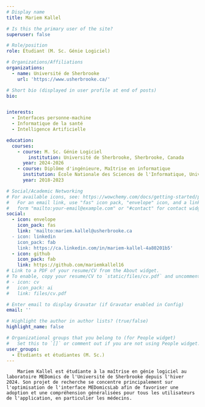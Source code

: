 ```yaml
---
# Display name
title: Mariem Kallel

# Is this the primary user of the site?
superuser: false

# Role/position
role: Étudiant (M. Sc. Génie Logiciel)

# Organizations/Affiliations
organizations:
  - name: Université de Sherbrooke
    url: 'https://www.usherbrooke.ca/'

# Short bio (displayed in user profile at end of posts)
bio: 


interests:
  - Interfaces personne-machine
  - Informatique de la santé
  - Intelligence Artificielle

education:
  courses:
    - course: M. Sc. Génie Logiciel
        institution: Université de Sherbrooke, Sherbrooke, Canada
      year: 2024-2026
    - course: Diplôme d'ingénieure, Maîtrise en informatique
      institution: École Nationale des Sciences de l'Informatique, Université de Manouba, Tunis, Tunisie
      year: 2018-2023

# Social/Academic Networking
# For available icons, see: https://wowchemy.com/docs/getting-started/page-builder/#icons
#   For an email link, use "fas" icon pack, "envelope" icon, and a link in the
#   form "mailto:your-email@example.com" or "#contact" for contact widget.
social:
  - icon: envelope
    icon_pack: fas
    link: 'mailto:mariem.kallel@usherbrooke.ca
  - icon: linkedin
    icon_pack: fab
    link: https://ca.linkedin.com/in/mariem-kallel-4a80201b5'
  - icon: github
    icon_pack: fab
    link: https://github.com/mariemkallel16
# Link to a PDF of your resume/CV from the About widget.
# To enable, copy your resume/CV to `static/files/cv.pdf` and uncomment the lines below.
# - icon: cv
#   icon_pack: ai
#   link: files/cv.pdf

# Enter email to display Gravatar (if Gravatar enabled in Config)
email: ''

# Highlight the author in author lists? (true/false)
highlight_name: false

# Organizational groups that you belong to (for People widget)
#   Set this to `[]` or comment out if you are not using People widget.
user_groups:
  - Étudiants et étudiantes (M. Sc.)
---
```


        Mariem Kallel est étudiante à la maîtrise en génie logiciel au laboratoire MEDomics de l'Université de Sherbrooke depuis l'hiver 2024. Son projet de recherche se concentre principalement sur l'optimisation de l'interface MEDomicsLab afin de favoriser une adoption et une compréhension généralisées pour tous les utilisateurs de l'application, en particulier les médecins.
